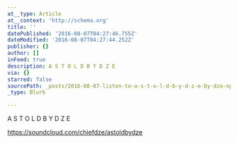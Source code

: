 ```yaml
---
at__type: Article
at__context: 'http://schema.org'
title: ''
datePublished: '2016-08-07T04:27:46.755Z'
dateModified: '2016-08-07T04:27:44.252Z'
publisher: {}
author: []
inFeed: true
description: A S T O L D B Y D Z E
via: {}
starred: false
sourcePath: _posts/2016-08-07-listen-to-a-s-t-o-l-d-b-y-d-z-e-by-dze-np-on-soundcloud.md
_type: Blurb

---
```

A S T O L D B Y D Z E

> 

https://soundcloud.com/chiefdze/astoldbydze